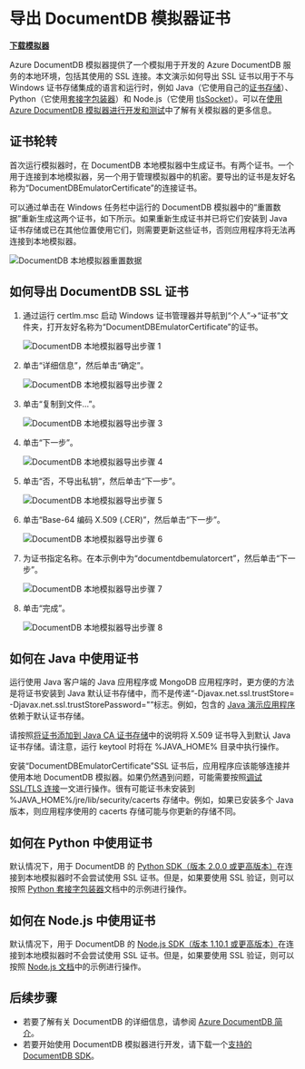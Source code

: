 <properties
    pageTitle="导出 DocumentDB 模拟器证书 | Azure"
    description="使用不使用 Windows 证书存储的语言和运行时进行开发时，将需要导出和管理 SSL 证书。此文提供了分步说明。"
    services="documentdb"
    documentationcenter=""
    keywords="DocumentDB 模拟器"
    author="voellm"
    manager="jhubbard"
    editor="" />
<tags
    ms.assetid="ef43deda-c2e9-4193-99e2-7f6a88a0319f"
    ms.service="documentdb"
    ms.devlang="multiple"
    ms.topic="article"
    ms.tgt_pltfrm="na"
    ms.workload="na"
    ms.date="01/22/2017"
    wacn.date="03/22/2017"
    ms.author="tvoellm" />  


# 导出 DocumentDB 模拟器证书

[**下载模拟器**](https://aka.ms/documentdb-emulator)

Azure DocumentDB 模拟器提供了一个模拟用于开发的 Azure DocumentDB 服务的本地环境，包括其使用的 SSL 连接。本文演示如何导出 SSL 证书以用于不与 Windows 证书存储集成的语言和运行时，例如 Java（它使用自己的[证书存储](https://docs.oracle.com/cd/E19830-01/819-4712/ablqw/index.html)）、Python（它使用[套接字包装器](https://docs.python.org/2/library/ssl.html)）和 Node.js（它使用 [tlsSocket](https://nodejs.org/api/tls.html#tls_tls_connect_options_callback)）。可以在[使用 Azure DocumentDB 模拟器进行开发和测试](/documentation/articles/documentdb-nosql-local-emulator/)中了解有关模拟器的更多信息。

## 证书轮转

首次运行模拟器时，在 DocumentDB 本地模拟器中生成证书。有两个证书。一个用于连接到本地模拟器，另一个用于管理模拟器中的机密。要导出的证书是友好名称为“DocumentDBEmulatorCertificate”的连接证书。

可以通过单击在 Windows 任务栏中运行的 DocumentDB 模拟器中的“重置数据”重新生成这两个证书，如下所示。如果重新生成证书并已将它们安装到 Java 证书存储或已在其他位置使用它们，则需要更新这些证书，否则应用程序将无法再连接到本地模拟器。

![DocumentDB 本地模拟器重置数据](./media/documentdb-nosql-local-emulator/azure-documentdb-database-local-emulator-reset-data.png)  


## 如何导出 DocumentDB SSL 证书

1. 通过运行 certlm.msc 启动 Windows 证书管理器并导航到“个人”->“证书”文件夹，打开友好名称为“DocumentDBEmulatorCertificate”的证书。

    ![DocumentDB 本地模拟器导出步骤 1](./media/documentdb-nosql-local-emulator/azure-documentdb-database-local-emulator-export-step-1.png)  


2. 单击“详细信息”，然后单击“确定”。

    ![DocumentDB 本地模拟器导出步骤 2](./media/documentdb-nosql-local-emulator/azure-documentdb-database-local-emulator-export-step-2.png)  


3. 单击“复制到文件...”。

    ![DocumentDB 本地模拟器导出步骤 3](./media/documentdb-nosql-local-emulator/azure-documentdb-database-local-emulator-export-step-3.png)  


4. 单击“下一步”。

    ![DocumentDB 本地模拟器导出步骤 4](./media/documentdb-nosql-local-emulator/azure-documentdb-database-local-emulator-export-step-4.png)  


5. 单击“否，不导出私钥”，然后单击“下一步”。

    ![DocumentDB 本地模拟器导出步骤 5](./media/documentdb-nosql-local-emulator/azure-documentdb-database-local-emulator-export-step-5.png)  


6. 单击“Base-64 编码 X.509 (.CER)”，然后单击“下一步”。

    ![DocumentDB 本地模拟器导出步骤 6](./media/documentdb-nosql-local-emulator/azure-documentdb-database-local-emulator-export-step-6.png)  


7. 为证书指定名称。在本示例中为“documentdbemulatorcert”，然后单击“下一步”。

    ![DocumentDB 本地模拟器导出步骤 7](./media/documentdb-nosql-local-emulator/azure-documentdb-database-local-emulator-export-step-7.png)  


8. 单击“完成”。

    ![DocumentDB 本地模拟器导出步骤 8](./media/documentdb-nosql-local-emulator/azure-documentdb-database-local-emulator-export-step-8.png)  


## 如何在 Java 中使用证书

运行使用 Java 客户端的 Java 应用程序或 MongoDB 应用程序时，更方便的方法是将证书安装到 Java 默认证书存储中，而不是传递“-Djavax.net.ssl.trustStore=<keystore> -Djavax.net.ssl.trustStorePassword="<password>”标志。例如，包含的 [Java 演示应用程序](https://localhost:8081/_explorer/index.html)依赖于默认证书存储。

请按照[将证书添加到 Java CA 证书存储](https://docs.microsoft.com/zh-cn/azure/java-add-certificate-ca-store)中的说明将 X.509 证书导入到默认 Java 证书存储。请注意，运行 keytool 时将在 %JAVA\_HOME% 目录中执行操作。

安装“DocumentDBEmulatorCertificate”SSL 证书后，应用程序应该能够连接并使用本地 DocumentDB 模拟器。如果仍然遇到问题，可能需要按照[调试 SSL/TLS 连接](http://docs.oracle.com/javase/7/docs/technotes/guides/security/jsse/ReadDebug.html)一文进行操作。很有可能证书未安装到 %JAVA\_HOME%/jre/lib/security/cacerts 存储中。例如，如果已安装多个 Java 版本，则应用程序使用的 cacerts 存储可能与你更新的存储不同。

## 如何在 Python 中使用证书

默认情况下，用于 DocumentDB 的 [Python SDK（版本 2.0.0 或更高版本）](/documentation/articles/documentdb-sdk-python/)在连接到本地模拟器时不会尝试使用 SSL 证书。但是，如果要使用 SSL 验证，则可以按照 [Python 套接字包装器](https://docs.python.org/2/library/ssl.html)文档中的示例进行操作。

## 如何在 Node.js 中使用证书

默认情况下，用于 DocumentDB 的 [Node.js SDK（版本 1.10.1 或更高版本）](/documentation/articles/documentdb-sdk-node/)在连接到本地模拟器时不会尝试使用 SSL 证书。但是，如果要使用 SSL 验证，则可以按照 [Node.js 文档](https://nodejs.org/api/tls.html#tls_tls_connect_options_callback)中的示例进行操作。

## 后续步骤
- 若要了解有关 DocumentDB 的详细信息，请参阅 [Azure DocumentDB 简介](/documentation/articles/documentdb-introduction/)。
- 若要开始使用 DocumentDB 模拟器进行开发，请下载一个[支持的 DocumentDB SDK](/documentation/articles/documentdb-sdk-dotnet/)。

<!---HONumber=Mooncake_0313_2017-->
<!---Update_Description: wording update -->